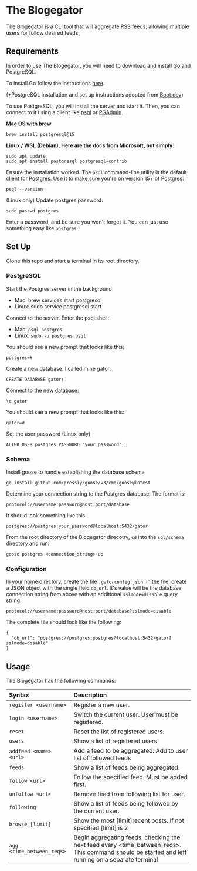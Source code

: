 # The Blogegator 

The Blogegator is a CLI tool that will aggregate RSS feeds, allowing multiple users for follow desired feeds.

## Requirements

In order to use The Blogegator, you will need to download and install Go and PostgreSQL.

To install Go follow the instructions [here](https://go.dev/doc/install).

(*PostgreSQL installation and set up instructions adopted from [Boot.dev](https://www.boot.dev/lessons/74bea1f2-19cd-4ea9-966e-e2ca9dd1dfa9))

To use PostgreSQL, you will install the server and start it. Then, you can connect to it using a client like [psql](https://www.postgresql.org/docs/current/app-psql.html#:~:text=psql%20is%20a%20terminal%2Dbased,or%20from%20command%20line%20arguments.) or [PGAdmin](https://www.pgadmin.org/).

**Mac OS with brew**

```
brew install postgresql@15
```

**Linux / WSL (Debian). Here are the docs from Microsoft, but simply:**

```
sudo apt update
sudo apt install postgresql postgresql-contrib
```

Ensure the installation worked. The `psql` command-line utility is the default client for Postgres. Use it to make sure you're on version 15+ of Postgres:
```
psql --version
```

(Linux only) Update postgres password:
```
sudo passwd postgres
```

Enter a password, and be sure you won't forget it. You can just use something easy like `postgres`.

## Set Up

Clone this repo and start a terminal in its root directory.

### PostgreSQL 
Start the Postgres server in the background
- Mac: brew services start postgresql
- Linux: sudo service postgresql start

Connect to the server. Enter the psql shell:

- Mac: `psql postgres`
- Linux: `sudo -u postgres psql`

You should see a new prompt that looks like this:

```
postgres=#
```

Create a new database. I called mine gator:
```
CREATE DATABASE gator;
```

Connect to the new database:
```
\c gator
```

You should see a new prompt that looks like this:
```
gator=#
```

Set the user password (Linux only)
```
ALTER USER postgres PASSWORD 'your_password';
```

### Schema

Install goose to handle establishing the database schema
```
go install github.com/pressly/goose/v3/cmd/goose@latest
```

Determine your connection string to the Postgres database. The format is:
```
protocol://username:password@host:port/database
```

It should look something like this 
```
postgres://postgres:your_password@localhost:5432/gator
```

From the root directory of the Blogegator direcotry, `cd` into the `sql/schema` directory and run:
```
goose postgres <connection_string> up
```

### Configuration

In your home directory, create the file `.gatorconfig.json`. In the file, create a JSON object with the single field `db_url`. It's value will be the database connection string from above with an additional `sslmode=disable` query string.
```
protocol://username:password@host:port/database?sslmode=disable
```

The complete file should look like the following:
```
{
  "db_url": "postgres://postgres:postgres@localhost:5432/gator?sslmode=disable"
}
```

## Usage

The Blogegator has the following commands:

| Syntax        | Description |
| :---          | :---        |
|`register <username>`| Register a new user.|
|`login <username>`   | Switch the current user. User must be registered.|
|`reset`              | Reset the list of registered users.|
|`users`              | Show a list of registered users.|
|`addfeed <name> <url>`      | Add a feed to be aggregated. Add to user list of followed feeds|
|`feeds`              | Show a list of feeds being aggregated.|
|`follow <url>`       | Follow the specified feed. Must be added first.|
|`unfollow <url>`     | Remove feed from following list for user.|
|`following`          | Show a list of feeds being followed by the current user.|
|`browse [limit]`     | Show the most \[limit]recent posts. If not specified \[limit] is 2|
|`agg <time_between_reqs>`    | Begin aggregating feeds, checking the next feed every <time_between_reqs>. This command should be started and left running on a separate terminal|

